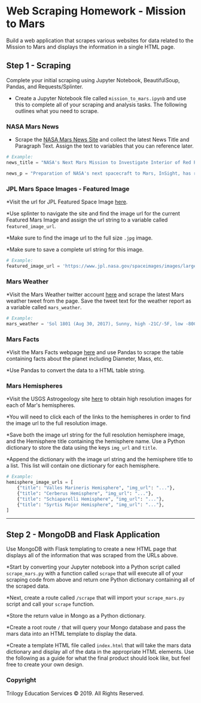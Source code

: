 # Web Scraping Homework - Mission to Mars



Build a web application that scrapes various websites for data related to the Mission to Mars and displays the information in a single HTML page. 

## Step 1 - Scraping

Complete your initial scraping using Jupyter Notebook, BeautifulSoup, Pandas, and Requests/Splinter.

* Create a Jupyter Notebook file called `mission_to_mars.ipynb` and use this to complete all of your scraping and analysis tasks. The following outlines what you need to scrape.

### NASA Mars News

* Scrape the [NASA Mars News Site](https://mars.nasa.gov/news/) and collect the latest News Title and Paragraph Text. Assign the text to variables that you can reference later.

```python
# Example:
news_title = "NASA's Next Mars Mission to Investigate Interior of Red Planet"

news_p = "Preparation of NASA's next spacecraft to Mars, InSight, has ramped up this summer, on course for launch next May from Vandenberg Air Force Base in central California -- the first interplanetary launch in history from America's West Coast."
```

### JPL Mars Space Images - Featured Image

*Visit the url for JPL Featured Space Image [here](https://www.jpl.nasa.gov/spaceimages/?search=&category=Mars).

*Use splinter to navigate the site and find the image url for the current Featured Mars Image and assign the url string to a variable called `featured_image_url`.

*Make sure to find the image url to the full size `.jpg` image.

*Make sure to save a complete url string for this image.

```python
# Example:
featured_image_url = 'https://www.jpl.nasa.gov/spaceimages/images/largesize/PIA16225_hires.jpg'
```

### Mars Weather

*Visit the Mars Weather twitter account [here](https://twitter.com/marswxreport?lang=en) and scrape the latest Mars weather tweet from the page. Save the tweet text for the weather report as a variable called `mars_weather`.

```python
# Example:
mars_weather = 'Sol 1801 (Aug 30, 2017), Sunny, high -21C/-5F, low -80C/-112F, pressure at 8.82 hPa, daylight 06:09-17:55'
```

### Mars Facts

*Visit the Mars Facts webpage [here](https://space-facts.com/mars/) and use Pandas to scrape the table containing facts about the planet including Diameter, Mass, etc.

*Use Pandas to convert the data to a HTML table string.

### Mars Hemispheres

*Visit the USGS Astrogeology site [here](https://astrogeology.usgs.gov/search/results?q=hemisphere+enhanced&k1=target&v1=Mars) to obtain high resolution images for each of Mar's hemispheres.

*You will need to click each of the links to the hemispheres in order to find the image url to the full resolution image.

*Save both the image url string for the full resolution hemisphere image, and the Hemisphere title containing the hemisphere name. Use a Python dictionary to store the data using the keys `img_url` and `title`.

*Append the dictionary with the image url string and the hemisphere title to a list. This list will contain one dictionary for each hemisphere.

```python
# Example:
hemisphere_image_urls = [
    {"title": "Valles Marineris Hemisphere", "img_url": "..."},
    {"title": "Cerberus Hemisphere", "img_url": "..."},
    {"title": "Schiaparelli Hemisphere", "img_url": "..."},
    {"title": "Syrtis Major Hemisphere", "img_url": "..."},
]
```

- - -

## Step 2 - MongoDB and Flask Application

Use MongoDB with Flask templating to create a new HTML page that displays all of the information that was scraped from the URLs above.

*Start by converting your Jupyter notebook into a Python script called `scrape_mars.py` with a function called `scrape` that will execute all of your scraping code from above and return one Python dictionary containing all of the scraped data.

*Next, create a route called `/scrape` that will import your `scrape_mars.py` script and call your `scrape` function.

  *Store the return value in Mongo as a Python dictionary.

*Create a root route `/` that will query your Mongo database and pass the mars data into an HTML template to display the data.

*Create a template HTML file called `index.html` that will take the mars data dictionary and display all of the data in the appropriate HTML elements. Use the following as a guide for what the final product should look like, but feel free to create your own design.





### Copyright

Trilogy Education Services © 2019. All Rights Reserved.
